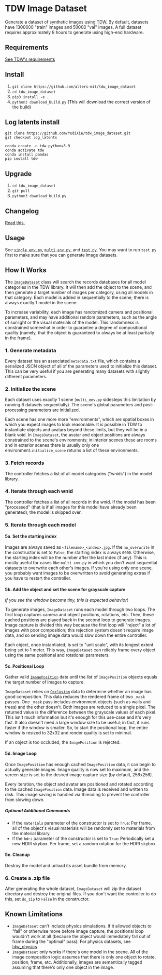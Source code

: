 # TDW Image Dataset

Generate a dataset of synthetic images using [TDW](https://github.com/threedworld-mit/tdw). By default, datasets have 1300000 "train" images and 50000 "val" images. A full dataset requires approximately 8 hours to generate using high-end hardware.

## Requirements

[See TDW's requirements](https://github.com/threedworld-mit/tdw/blob/master/Documentation/getting_started.md#requirements)

## Install

1. `git clone https://github.com/alters-mit/tdw_image_dataset`
2. `cd tdw_image_dataset`
3. `pip3 install -e .`
4. `python3 download_build.py` (This will download the correct version of the build)

## Log latents install
```
git clone https://github.com/YudiXie/tdw_image_dataset.git
git checkout log_latents

conda create -n tdw python=3.9
conda activate tdw
conda install pandas
pip install tdw
```

## Upgrade

1. `cd tdw_image_dataset`
2. `git pull`
3. `python3 download_build.py`

## Changelog

[Read this.](doc/changelog.md)

## Usage

See [`single_env.py`](https://github.com/alters-mit/tdw_image_dataset/blob/main/controllers/single_env.py), [`multi_env.py`](https://github.com/alters-mit/tdw_image_dataset/blob/main/controllers/multi_env.py), and [`test.py`](https://github.com/alters-mit/tdw_image_dataset/blob/main/controllers/test.py). You may want to run `test.py` first to make sure that you can generate image datasets.

## How It Works

The [`ImageDataset`](doc/image_dataset.md) class will search the records databases for all model categories in the TDW library. It will then add the object to the scene, and then generate a target number of images per category, using all models in that category. Each model is added in sequentially to the scene; there is always exactly 1 model in the scene.

To increase variability, each image has randomized camera and positional parameters, and may have additional random parameters, such as the angle of sunlight or the visual materials of the model. This randomness is constrained somewhat in order to guarantee a degree of compositional quality (namely, that the object is guaranteed to always be at least partially in the frame).

### 1. Generate metadata

Every dataset has an associated `metadata.txt` file, which contains a serialized JSON object of all of the parameters used to initialize this dataset. This can be very useful if you are generating many datasets with slightly different parameters.

### 2. Initialize the scene

Each dataset uses exactly 1 scene (`multi_env.py` sidesteps this limitation by running 6 datasets sequentially). The scene's global parameters and post-processing parameters are initialized.

Each scene has one more more "environments", which are spatial boxes in which you expect images to look reasonable. It is possible in TDW to instantiate objects and avatars beyond these limits, but they will be in a blank void. In `ImageDataset`, the avatar and object positions are always constrained to the scene's environments; in interior scenes these are rooms and in exterior scenes there is usually only one environment.`initialize_scene` returns a list of these environments.

### 3. Fetch records

The controller fetches a list of all model categories ("wnids") in the model library.

### 4. Iterate through each wnid

The controller fetches a list of all records in the wnid. If the model has been "processed" (that is if all images for this model have already been generated), the model is skipped over.

### 5. Iterate through each model

#### 5a. Set the starting index

Images are always saved as `<filename>_<index>.jpg`. If the `no_overwrite` in the constructor is set to `False`, the starting index is always `0000`. Otherwise, the starting index will be the number after the last index (if any). This is mostly useful for cases like `multi_env.py` in which you don't want sequential datasets to overwrite each other's images. If you're using only one scene, you probably want images to be overwritten to avoid generating extras if you have to restart the controller.

#### 5b. Add the object and set the scene for grayscale capture

_If you see the window become tiny, this is expected behavior!_

To generate images, `ImageDataset` runs each model through two loops. The first loop captures camera and object positions, rotations, etc. Then, these cached positions are played back in the second loop to generate images. Image capture is divided this way because the first loop will "reject" a lot of images with poor composition; this rejection system doesn't require image data, and so sending image data would slow down the entire controller.

Each object, once instantiated, is set to "unit scale", with its longest extent being set to 1 meter. This way, `ImageDataset` can reliably frame every object using the same positional and rotational parameters.

#### 5c. Positional Loop

Gather valid [`ImagePosition`](doc/image_position.md) data until the list of `ImagePosition` objects equals the target number of images to capture.

`ImageDataset` relies on [`Occlusion`](https://github.com/threedworld-mit/tdw/blob/master/Documentation/api/output_data.md#Occlusion) data to determine whether an image has good composition. This data reduces the rendered frame of two `_mask` passes. One `_mask` pass includes environment objects (such as walls and trees) and the other doesn't. Both images are reduced to a single pixel. The returned value is the difference between the grayscale values of each pixel. This isn't much information but it's enough for this use-case and it's very fast. It also doesn't need a large window size to be useful; in fact, it runs faster if the window is smaller. So, to start the positional loop, the entire window is resized to 32x32 and render quality is set to minimal.

If an object is too occluded, the `ImagePosition` is rejected.

#### 5d. Image Loop

Once `ImagePosition` has enough cached `ImagePosition` data, it can begin to actually generate images. Image quality is now set to maximum, and the screen size is set to the desired image capture size (by default, 256x256).

Every iteration, the object and avatar are positioned and rotated according to the cached `ImagePosition` data. Image data is received and written to disk. This image saving is handled via threading to prevent the controller from slowing down.

##### Optional Additional Commands

- If the `materials` parameter of the constructor is set to `True`: Per frame, all of the object's visual materials will be randomly set to materials from the material library.
- If the `hdri` parameter of the constructor is set to `True`: Periodically set a new HDRI skybox. Per frame, set a random rotation for the HDRI skybox.

#### 5e. Cleanup

Destroy the model and unload its asset bundle from memory.

### 6. Create a .zip file

After generating the whole dataset, `ImageDataset` will zip the dataset directory and destroy the original files. If you don't want the controller to do this, set `do_zip` to `False` in the constructor.

## Known Limitations

- `ImageDataset` can't include physics simulations. If it allowed objects to "fall" or otherwise move before image capture, the positional loop wouldn't work at all (because the object would immediately fall out of frame during the "optimal" pass). For physics datasets, see [tdw_physics](https://github.com/alters-mit/tdw_physics).
- `ImageDataset` only works if there's one model in the scene. All of the image composition logic assumes that there is only one object to rotate, position, frame, etc. Additionally, images are semantically tagged assuming that there's only one object in the image.